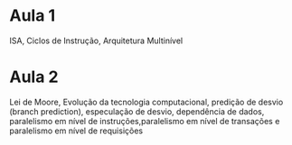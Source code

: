 # Aula 1
ISA, Ciclos de Instrução, Arquitetura Multinível
# Aula 2
Lei de Moore, Evolução da tecnologia computacional, predição de desvio (branch prediction), especulação de desvio, dependência de dados, paralelismo em nível de instruções,paralelismo em nível de transações e paralelismo em nível de requisições
